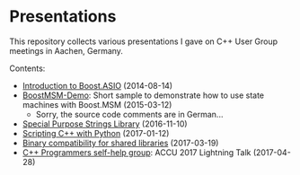 # Presentations

This repository collects various presentations I gave on C++ User Group meetings in Aachen, Germany.

Contents:
 * [Introduction to Boost.ASIO](https://github.com/dermojo/presentations/tree/master/Introduction_to_Boost.ASIO) (2014-08-14)
 * [BoostMSM-Demo](https://github.com/dermojo/presentations/tree/master/BoostMSM-Demo):
   Short sample to demonstrate how to use state machines with Boost.MSM (2015-03-12)
    * Sorry, the source code comments are in German...
 * [Special Purpose Strings Library](https://github.com/dermojo/spsl) (2016-11-10)
 * [Scripting C++ with Python](https://github.com/dermojo/presentations/tree/master/Scripting_C++_with_Python) (2017-01-12)
 * [Binary compatibility for shared libraries](https://github.com/dermojo/presentations/tree/master/Binary_compatibility_for_shared_libraries) (2017-03-19)
 * [C++ Programmers self-help group](https://github.com/dermojo/presentations/blob/master/ACCU_2017_Lightning/C%2B%2B%20Programmers%20self-help%20group.pdf): ACCU 2017 Lightning Talk (2017-04-28)
